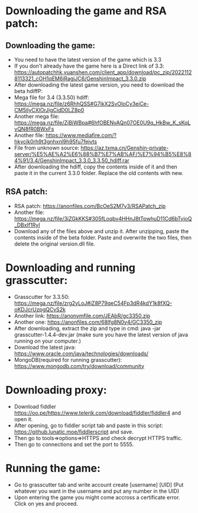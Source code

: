 # Downloading the game and RSA patch:
## Downloading the game:
* You need to have the latest version of the game which is 3.3 
* If you don't already have the game here is a Direct link of 3.3: https://autopatchhk.yuanshen.com/client_app/download/pc_zip/20221128113321_cOH1qEM6iRagjJC6/GenshinImpact_3.3.0.zip
* After downloading the latest game version, you need to download the beta hdiffP:
* Mega file for 3.4 (3.3.50) hdiff: https://mega.nz/file/z6RhhQSS#G7ikX2SvOloCy3eiCe-CM5iIyCXlOrJigCidD0LZ8p0
* Another mega file: https://mega.nz/file/ZjBiWBpa#6hfOBENvAQn07OE0U9q_HkBw_K_sKqLvQN8fR0BWxFs
* Another file: https://www.mediafire.com/?hkycik0rh9t3gnhxnl9h95fu7fejvts
* File from unknown source: https://az.txma.cn/Genshin-private-server/%E5%AE%A2%E6%88%B7%E7%AB%AF/%E7%94%B5%E8%84%91/3.4/GenshinImpact_3.3.0_3.3.50_hdiff.rar
* After downloading the hdiff, copy the contents inside of it and then paste it in the current 3.3.0 folder. Replace the old contents with new.
## RSA patch:
* RSA patch: https://anonfiles.com/BcOeS2M7y3/RSAPatch_zip
* Another file: https://mega.nz/file/3iZGkKKS#305fLoqbv4HHnJ8tTpwhuD11Cd6bTvjoQ_DBxIf1RyI
* Download any of the files above and unzip it. After unzipping, paste the contents inside of the beta folder. Paste and overwrite the two files, then delete the original version.dll file.
# Downloading and running grasscutter:
* Grasscutter for 3.3.50: https://mega.nz/file/zrg2yLoJ#iZ8P79qeC54Fp3dR4kdY1k8fXQ-oKDJcrUzpgQCvS2k
* Another link: https://anonymfile.com/JEAbR/gc3350.zip
* Another one: https://anonfiles.com/68lfg8N0y4/GC3350_zip
* After downloading, extract the zip and type in cmd: java -jar grasscutter-1.4.4-dev.jar (make sure you have the latest version of java running on your computer.)
* Download the latest java: https://www.oracle.com/java/technologies/downloads/
* MongoDB(required for running grasscutter): https://www.mongodb.com/try/download/community
# Downloading proxy:
* Download fiddler https://oo.pe/https://www.telerik.com/download/fiddler/fiddler4 and open it.
* After opening, go to fiddler script tab and paste in this script: https://github.lunatic.moe/fiddlerscript and save.
* Then go to tools=>options=>HTTPS and check decrypt HTTPS traffic.
* Then go to connections and set the port to 5555.
# Running the game:
* Go to grasscutter tab and write account create [username] [UID] (Put whatever you want in the username and put any number in the UID)
* Upon entering the game you might come accross a certificate error. Click on yes and proceed.
